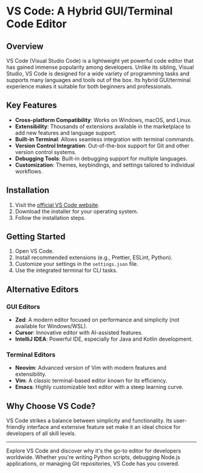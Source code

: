 # VS Code: A Hybrid GUI/Terminal Code Editor

## Overview

VS Code (Visual Studio Code) is a lightweight yet powerful code editor that has gained immense popularity among developers. Unlike its sibling, Visual Studio, VS Code is designed for a wide variety of programming tasks and supports many languages and tools out of the box. Its hybrid GUI/terminal experience makes it suitable for both beginners and professionals.

## Key Features

- **Cross-platform Compatibility**: Works on Windows, macOS, and Linux.
- **Extensibility**: Thousands of extensions available in the marketplace to add new features and language support.
- **Built-in Terminal**: Allows seamless integration with terminal commands.
- **Version Control Integration**: Out-of-the-box support for Git and other version control systems.
- **Debugging Tools**: Built-in debugging support for multiple languages.
- **Customization**: Themes, keybindings, and settings tailored to individual workflows.

## Installation

1. Visit the [official VS Code website](https://code.visualstudio.com/).
2. Download the installer for your operating system.
3. Follow the installation steps.

## Getting Started

1. Open VS Code.
2. Install recommended extensions (e.g., Prettier, ESLint, Python).
3. Customize your settings in the `settings.json` file.
4. Use the integrated terminal for CLI tasks.

## Alternative Editors

### GUI Editors

- **Zed**: A modern editor focused on performance and simplicity (not available for Windows/WSL).
- **Cursor**: Innovative editor with AI-assisted features.
- **IntelliJ IDEA**: Powerful IDE, especially for Java and Kotlin development.

### Terminal Editors

- **Neovim**: Advanced version of Vim with modern features and extensibility.
- **Vim**: A classic terminal-based editor known for its efficiency.
- **Emacs**: Highly customizable text editor with a steep learning curve.

## Why Choose VS Code?

VS Code strikes a balance between simplicity and functionality. Its user-friendly interface and extensive feature set make it an ideal choice for developers of all skill levels.

---

Explore VS Code and discover why it's the go-to editor for developers worldwide. Whether you're writing Python scripts, debugging Node.js applications, or managing Git repositories, VS Code has you covered.
